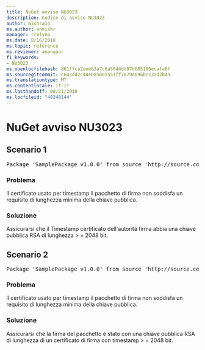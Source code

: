 ```yaml
---
title: NuGet avviso NU3023
description: Codice di avviso NU3023
author: mishra14
ms.author: anmishr
manager: rrelyea
ms.date: 8/16/2018
ms.topic: reference
ms.reviewer: anangaur
f1_keywords:
- NU3023
ms.openlocfilehash: 861ffca2eee63a7c6a5044dd87b685186ecafa8f
ms.sourcegitcommit: c643dd2c44e085601551ff7079d696bcc3ad2b49
ms.translationtype: MT
ms.contentlocale: it-IT
ms.lasthandoff: 08/21/2018
ms.locfileid: "40248144"
---
```

# <a name="nuget-warning-nu3023"></a>NuGet avviso NU3023

## <a name="scenario-1"></a>Scenario 1

<pre>Package 'SamplePackage v1.0.0' from source 'http://source.com/index.json': The timestamp certificate does not meet a minimum public key length requirement.</pre>

### <a name="issue"></a>Problema

Il certificato usato per timestamp il pacchetto di firma non soddisfa un requisito di lunghezza minima della chiave pubblica.


### <a name="solution"></a>Soluzione

Assicurarsi che il Timestamp certificato dell'autorità firma abbia una chiave pubblica RSA di lunghezza > = 2048 bit.



## <a name="scenario-2"></a>Scenario 2

<pre>Package 'SamplePackage v1.0.0' from source 'http://source.com/index.json': The primary signature's timestamp certificate does not meet a minimum public key length requirement.</pre>

### <a name="issue"></a>Problema

Il certificato usato per timestamp il pacchetto di firma non soddisfa un requisito di lunghezza minima della chiave pubblica.


### <a name="solution"></a>Soluzione

Assicurarsi che la firma del pacchetto è stato con una chiave pubblica RSA di lunghezza di un certificato di firma con timestamp > = 2048 bit.


